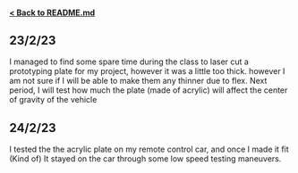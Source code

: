#### [< Back to README.md](/README.md)

## 23/2/23 
I managed to find some spare time during the class to laser cut a prototyping plate for my project, however it was a little too thick. however I am not sure if I will be able to make them any thinner due to flex. Next period, I will test how much the plate (made of acrylic) will affect the center of gravity of the vehicle

## 24/2/23
I tested the the acrylic plate on my remote control car, and once I made it fit (Kind of) It stayed on the car through some low speed testing maneuvers. 